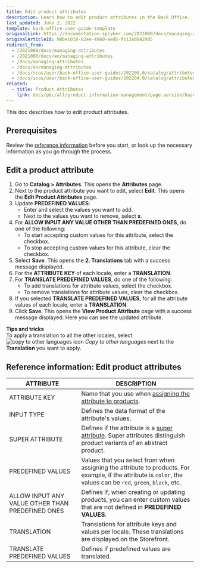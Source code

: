 ```yaml
---
title: Edit product attributes
description: Learn how to edit product attributes in the Back Office.
last_updated: June 2, 2022
template: back-office-user-guide-template
originalLink: https://documentation.spryker.com/2021080/docs/managing-attributes
originalArticleId: 98bec018-82ee-4960-aed5-fc13ad8429d5
redirect_from:
  - /2021080/docs/managing-attributes
  - /2021080/docs/en/managing-attributes
  - /docs/managing-attributes
  - /docs/en/managing-attributes
  - /docs/scos/user/back-office-user-guides/202200.0/catalog/attributes/managing-product-attributes.html
  - /docs/scos/user/back-office-user-guides/202204.0/catalog/attributes/managing-product-attributes.html  
related:
  - title: Product Attributes
    link: docs/pbc/all/product-information-management/page.version/base-shop/feature-overviews/product-feature-overview/product-attributes-overview.html
---
```


This doc describes how to edit product attributes.

## Prerequisites

Review the [reference information](#reference-information-edit-product-attributes) before you start, or look up the necessary information as you go through the process.

## Edit a product attribute

1. Go to **Catalog&nbsp;<span aria-label="and then">></span> Attributes**.
    This opens the **Attributes** page.
2. Next to the product attribute you want to edit, select **Edit**.
This opens the **Edit Product Attributes** page.
3. Update **PREDEFINED VALUES**:
    * Enter and select the values you want to add.
    * Next to the values you want to remove, select **x**.
4. For **ALLOW INPUT ANY VALUE OTHER THAN PREDEFINED ONES**, do one of the following:
    * To start accepting custom values for this attribute, select the checkbox.
    * To stop accepting custom values for this attribute, clear the checkbox.    
5. Select **Save**.
    This opens the **2. Translations** tab with a success message displayed.
6. For the **ATTRIBUTE KEY** of each locale, enter a **TRANSLATION**.
7. For **TRANSLATE PREDEFINED VALUES**, do one of the following:
    * To add translations for attribute values, select the checkbox.
    * To remove translations for attribute values, clear the checkbox.
8. If you selected **TRANSLATE PREDEFINED VALUES**, for all the attribute values of each locale, enter a **TRANSLATION**.
9. Click **Save**.
    This opens the **View Product Attribute** page with a success message displayed. Here you can see the updated attribute.

**Tips and tricks**
<br>To apply a translation to all the other locales, select ![copy to other languages icon](https://spryker.s3.eu-central-1.amazonaws.com/docs/User+Guides/Back+Office+User+Guides/Catalog/Attributes/Creating+product+attributes/copy-to-other-languages-icon.png) *Copy to other languages* next to the **Translation** you want to apply.

## Reference information: Edit product attributes

| ATTRIBUTE |DESCRIPTION |
| --- | --- |
| ATTRIBUTE KEY | Name that you use when [assigning the attribute to products](/docs/pbc/all/product-information-management/{{page.version}}/base-shop/manage-in-the-back-office/products/manage-abstract-products-and-product-bundles/assign-product-attributes-to-abstract-products-and-product-bundles.html). |
| INPUT TYPE | Defines the data format of the attribute's values. |
| SUPER ATTRIBUTE | Defines if the attribute is a [super attribute](/docs/pbc/all/product-information-management/{{page.version}}/base-shop/feature-overviews/product-feature-overview/product-attributes-overview.html#super-attributes). Super attributes distinguish product variants of an abstract product.  |
| PREDEFINED VALUES | Values that you select from when assigning the attribute to products. For example, if the attribute is `color`, the values can be `red`, `green`, `black`, etc. |
| ALLOW INPUT ANY VALUE OTHER THAN PREDEFINED ONES | Defines if, when creating or updating products, you can enter custom values that are not defined in **PREDEFINED VALUES**. |
| TRANSLATION | Translations for attribute keys and values per locale. These translations are displayed on the Storefront.  |
| TRANSLATE PREDEFINED VALUES | Defines if predefined values are translated. |
